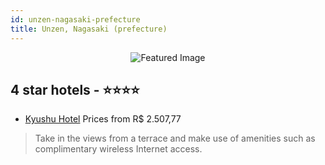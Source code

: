 ```yaml
---
id: unzen-nagasaki-prefecture
title: Unzen, Nagasaki (prefecture)
---
```


<center><img src="https://i.travelapi.com/hotels/33000000/32820000/32814800/32814703/92f71980_z.jpg" alt="Featured Image" /></center>


##  4 star hotels - ⭐️⭐️⭐️⭐️

-    [Kyushu Hotel](https://us.hurb.com/hotels/unzen/kyushu-hotel-JNP-JP818083?cmp=18055) Prices from R$ 2.507,77
   > Take in the views from a terrace and make use of amenities such as complimentary wireless Internet access.
